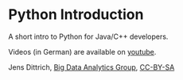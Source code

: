 # Python Introduction

A short intro to Python for Java/C++ developers.

Videos (in German) are available on [youtube](https://www.youtube.com/watch?v=1S4Cgtkxqhs&list=PLC4UZxBVGKte4XagApdryLsnIXpjZWSAn).

Jens Dittrich, [Big Data Analytics Group](https://bigdata.uni-saarland.de/), [CC-BY-SA](https://creativecommons.org/licenses/by-sa/4.0/legalcode)

